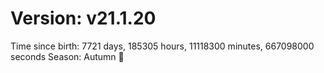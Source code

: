 # Version: v21.1.20
Time since birth: 7721 days, 185305 hours, 11118300 minutes, 667098000 seconds
Season: Autumn 🍁
